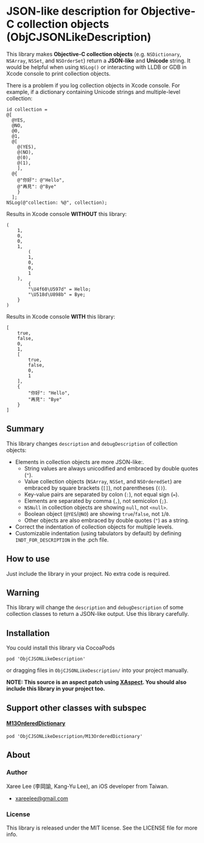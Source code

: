# JSON-like description for Objective-C collection objects (ObjCJSONLikeDescription)


This library makes **Objective-C collection objects** (e.g. `NSDictionary`, `NSArray`, `NSSet`, and `NSOrderSet`) return a **JSON-like** and **Unicode** string. It would be helpful when using `NSLog()` or interacting with LLDB or GDB in Xcode console to print collection objects.


There is a problem if you log collection objects in Xcode console. For example, if a dictionary containing Unicode strings and multiple-level collection:

```objc
id collection =
@[
  @YES,
  @NO,
  @0,
  @1,
  @[
    @(YES),
    @(NO),
    @(0),
    @(1),
    ],
  @{
    @"你好": @"Hello",
    @"再見": @"Bye"
    }
  ];
NSLog(@"collection: %@", collection);
```

Results in Xcode console **WITHOUT** this library:

```
(
    1,
    0,
    0,
    1,
        (
        1,
        0,
        0,
        1
    ),
        {
        "\U4f60\U597d" = Hello;
        "\U518d\U898b" = Bye;
    }
)
```

Results in Xcode console **WITH** this library:

```
[
	true,
	false,
	0,
	1,
	[
		true,
		false,
		0,
		1
	],
	{
		"你好": "Hello",
		"再見": "Bye"
	}
]
```


Summary
-------
This library changes `description` and `debugDescription` of collection objects:

- Elements in collection objects are more JSON-like:.
    * String values are always unicodified and embraced by double quotes (`"`).
    * Value collection objects (`NSArray`, `NSSet`, and `NSOrderedSet`) are embraced by square brackets (`[]`), not parentheses (`()`).
    * Key-value pairs are separated by colon (`:`), not equal sign (`=`).
    * Elements are separated by comma (`,`), not semicolon (`;`).
    * `NSNull` in collection objects are showing `null`, not `<null>`.
    * Boolean object (`@YES`/`@NO`) are showing `true`/`false`, not `1`/`0`.
    * Other objects are also embraced by double quotes (`"`) as a string.
- Correct the indentation of collection objects for multiple levels.
- Customizable indentation (using tabulators by default) by defining `INDT_FOR_DESCRIPTION` in the .pch file.


How to use
----------
Just include the library in your project. No extra code is required.


Warning
-------
This library will change the `description` and `debugDescription` of some collection classes to return a JSON-like output. Use this library carefully.


Installation
------------
You could install this library via CocoaPods

    pod 'ObjCJSONLikeDescription'

or dragging files in `ObjCJSONLikeDescription/` into your project manually.

**NOTE: This source is an aspect patch using [XAspect][]. You should also include this library in your project too.**


Support other classes with subspec
----------------------------------

#### [M13OrderedDictionary](https://github.com/Marxon13/M13OrderedDictionary) 

    pod 'ObjCJSONLikeDescription/M13OrderedDictionary'


About
-----

### Author

Xaree Lee (李岡諭, Kang-Yu Lee), an iOS developer from Taiwan.

* <xareelee@gmail.com>


### License

This library is released under the MIT license. See the LICENSE file for more info.





<!--Links-->
[XAspect]: https://github.com/xareelee/XAspect
[XAspectPatches]: https://github.com/xareelee/XAspectPatches




